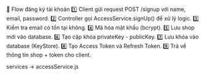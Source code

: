 🚀 Flow đăng ký tài khoản
1️⃣ Client gửi request POST /signup với name, email, password.
2️⃣ Controller gọi AccessService.signUp() để xử lý logic.
3️⃣ Kiểm tra email có tồn tại không.
4️⃣ Mã hóa mật khẩu (bcrypt).
5️⃣ Lưu shop mới vào database.
6️⃣ Tạo cặp khóa privateKey - publicKey.
7️⃣ Lưu khóa vào database (KeyStore).
8️⃣ Tạo Access Token và Refresh Token.
9️⃣ Trả về thông tin shop + token cho client.

services -> accessService.js